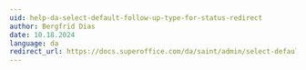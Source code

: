 ```yaml
---
uid: help-da-select-default-follow-up-type-for-status-redirect
author: Bergfrid Dias
date: 10.18.2024
language: da
redirect_url: https://docs.superoffice.com/da/saint/admin/select-default-follow-up-type-for-status.html
---
```

